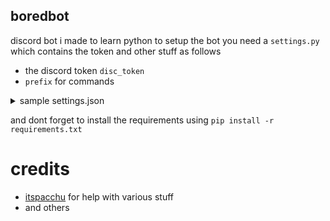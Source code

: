 ## boredbot
discord bot i made to learn python
to setup the bot you need a `settings.py` which contains the token and other stuff as follows
* the discord token `disc_token`
* `prefix` for commands
<details>
<summary>sample settings.json</summary>

```py
vardb = {
    "prefix": ".",
    "disc_token": "xxxxxxxxxxxxxxxxxxx",
}
```

</details>

and dont forget to install the requirements using `pip install -r requirements.txt`

# credits
* [itspacchu](https://github.com/itspacchu) for help with various stuff
* and others
